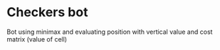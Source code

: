 # Checkers bot
Bot using minimax and evaluating position with vertical value and cost matrix (value of cell)
